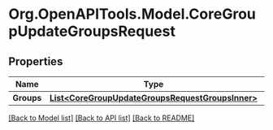 # Org.OpenAPITools.Model.CoreGroupUpdateGroupsRequest

## Properties

Name | Type | Description | Notes
------------ | ------------- | ------------- | -------------
**Groups** | [**List&lt;CoreGroupUpdateGroupsRequestGroupsInner&gt;**](CoreGroupUpdateGroupsRequestGroupsInner.md) |  | 

[[Back to Model list]](../README.md#documentation-for-models) [[Back to API list]](../README.md#documentation-for-api-endpoints) [[Back to README]](../README.md)

